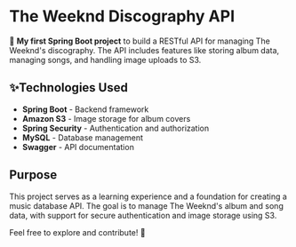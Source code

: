 # The Weeknd Discography API

🎉 **My first Spring Boot project** to build a RESTful API for managing The Weeknd's discography. The API includes features like storing album data, managing songs, and handling image uploads to S3.

## ✨Technologies Used

- **Spring Boot** - Backend framework
- **Amazon S3** - Image storage for album covers
- **Spring Security** - Authentication and authorization
- **MySQL** - Database management
- **Swagger** - API documentation

## Purpose

This project serves as a learning experience and a foundation for creating a music database API. The goal is to manage The Weeknd's album and song data, with support for secure authentication and image storage using S3.

Feel free to explore and contribute! 🚀
